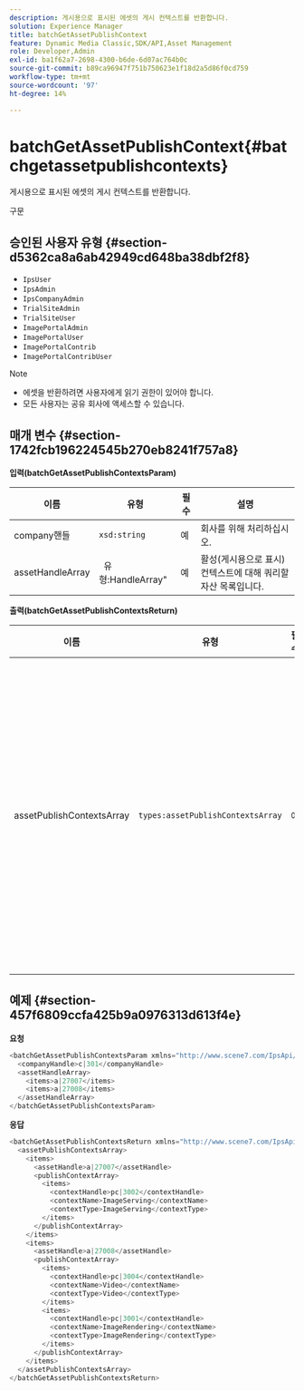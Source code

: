 ```yaml
---
description: 게시용으로 표시된 에셋의 게시 컨텍스트를 반환합니다.
solution: Experience Manager
title: batchGetAssetPublishContext
feature: Dynamic Media Classic,SDK/API,Asset Management
role: Developer,Admin
exl-id: ba1f62a7-2698-4300-b6de-6d07ac764b0c
source-git-commit: b89ca96947f751b750623e1f18d2a5d86f0cd759
workflow-type: tm+mt
source-wordcount: '97'
ht-degree: 14%

---
```


# batchGetAssetPublishContext{#batchgetassetpublishcontexts}

게시용으로 표시된 에셋의 게시 컨텍스트를 반환합니다.

구문

## 승인된 사용자 유형 {#section-d5362ca8a6ab42949cd648ba38dbf2f8}

* `IpsUser`
* `IpsAdmin`
* `IpsCompanyAdmin`
* `TrialSiteAdmin`
* `TrialSiteUser`
* `ImagePortalAdmin`
* `ImagePortalUser`
* `ImagePortalContrib`
* `ImagePortalContribUser`

>[!NOTE]
>
>* 에셋을 반환하려면 사용자에게 읽기 권한이 있어야 합니다.
>* 모든 사용자는 공유 회사에 액세스할 수 있습니다.
>

## 매개 변수 {#section-1742fcb196224545b270eb8241f757a8}

**입력(batchGetAssetPublishContextsParam)**

| 이름 | 유형 | 필수 | 설명 |
|---|---|---|---|
| company핸들 | `xsd:string` | 예 | 회사를 위해 처리하십시오. |
| assetHandleArray | ` `유형:HandleArray&quot; | 예 | 활성(게시용으로 표시) 컨텍스트에 대해 쿼리할 자산 목록입니다. |

**출력(batchGetAssetPublishContextsReturn)**

| 이름 | 유형 | 필수 | 설명 |
|---|---|---|---|
| assetPublishContextsArray | `types:assetPublishContextsArray` | 예 | 각 자산이 게시용으로 표시된 게시 컨텍스트 배열입니다. |

## 예제 {#section-457f6809ccfa425b9a0976313d613f4e}

**요청**

```java {.line-numbers}
<batchGetAssetPublishContextsParam xmlns="http://www.scene7.com/IpsApi/xsd/2011-11-04">
  <companyHandle>c|301</companyHandle>
  <assetHandleArray>
    <items>a|27007</items>
    <items>a|27008</items>
  </assetHandleArray>
</batchGetAssetPublishContextsParam>
```

**응답**

```java {.line-numbers}
<batchGetAssetPublishContextsReturn xmlns="http://www.scene7.com/IpsApi/xsd/2011-11-04">
  <assetPublishContextsArray>
    <items>
      <assetHandle>a|27007</assetHandle>
      <publishContextArray>
        <items>
          <contextHandle>pc|3002</contextHandle>
          <contextName>ImageServing</contextName>
          <contextType>ImageServing</contextType>
        </items>
      </publishContextArray>
    </items>
    <items>
      <assetHandle>a|27008</assetHandle>
      <publishContextArray>
        <items>
          <contextHandle>pc|3004</contextHandle>
          <contextName>Video</contextName>
          <contextType>Video</contextType>
        </items>
        <items>
          <contextHandle>pc|3001</contextHandle>
          <contextName>ImageRendering</contextName>
          <contextType>ImageRendering</contextType>
        </items>
      </publishContextArray>
    </items>
  </assetPublishContextsArray>
</batchGetAssetPublishContextsReturn>
```
